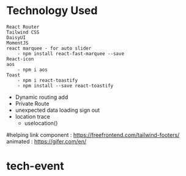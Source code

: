 # Technology Used
```
React Router
Tailwind CSS
DaisyUI
MomentJS
react marquee - for auto slider
    - npm install react-fast-marquee --save
React-icon
aos
    - npm i aos
Toast
    - npm i react-toastify
    - npm install --save react-toastify

```
- Dynamic routing add
- Private Route
- unexpected data loading sign out
- location trace
    - uselocation()


#helping link
component : https://freefrontend.com/tailwind-footers/
animated : https://gifer.com/en/

# tech-event
